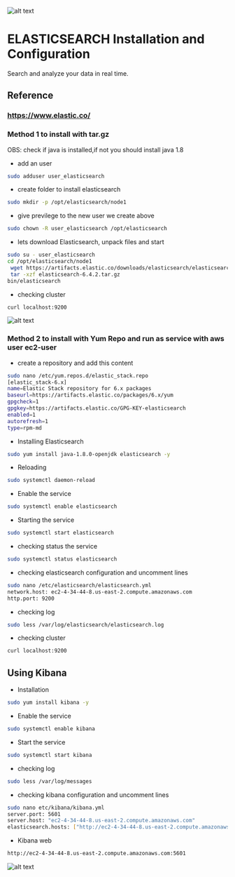 

![alt text](https://achong.blob.core.windows.net/gitimages/elastic_stack.PNG)

# ELASTICSEARCH Installation and Configuration
Search and analyze your data in real time.

## Reference 
###  https://www.elastic.co/


### Method 1 to install with tar.gz

OBS: check if java is installed,if not you should install java 1.8

* add an user
```bash
sudo adduser user_elasticsearch
```

* create folder to install elasticsearch
```bash
sudo mkdir -p /opt/elasticsearch/node1 
```

* give previlege to the new user we create above
```bash
sudo chown -R user_elasticsearch /opt/elasticsearch
```

* lets download Elasticsearch, unpack files and start 
```bash
sudo su - user_elasticsearch
cd /opt/elasticsearch/node1
 wget https://artifacts.elastic.co/downloads/elasticsearch/elasticsearch-6.4.2.tar.gz
 tar -xzf elasticsearch-6.4.2.tar.gz
bin/elasticsearch
```

* checking cluster
```bash
curl localhost:9200
```
![alt text](https://achong.blob.core.windows.net/gitimages/elastic_install.PNG)


### Method 2 to install with Yum Repo and run as service with aws user ec2-user

* create a repository and add this content
```bash
sudo nano /etc/yum.repos.d/elastic_stack.repo
[elastic_stack-6.x]
name=Elastic Stack repository for 6.x packages
baseurl=https://artifacts.elastic.co/packages/6.x/yum
gpgcheck=1
gpgkey=https://artifacts.elastic.co/GPG-KEY-elasticsearch
enabled=1
autorefresh=1
type=rpm-md
```

* Installing Elasticsearch
```bash
sudo yum install java-1.8.0-openjdk elasticsearch -y
```

* Reloading
```bash
sudo systemctl daemon-reload
```

* Enable the service
```bash
sudo systemctl enable elasticsearch
```

* Starting the service
```bash
sudo systemctl start elasticsearch
```

* checking status the service
```bash
sudo systemctl status elasticsearch
```

* checking elasticsearch configuration and uncomment lines
```bash
sudo nano /etc/elasticsearch/elasticsearch.yml
network.host: ec2-4-34-44-8.us-east-2.compute.amazonaws.com
http.port: 9200
```

* checking log
```bash
sudo less /var/log/elasticsearch/elasticsearch.log
```

* checking cluster
```bash
curl localhost:9200
```

## Using Kibana

* Installation
```bash
sudo yum install kibana -y
```

* Enable the service
```bash
sudo systemctl enable kibana
```

* Start the service
```bash
sudo systemctl start kibana
```

* checking log
```bash
sudo less /var/log/messages
```

* checking kibana configuration and uncomment lines
```bash
sudo nano etc/kibana/kibana.yml
server.port: 5601
server.host: "ec2-4-34-44-8.us-east-2.compute.amazonaws.com"
elasticsearch.hosts: ["http://ec2-4-34-44-8.us-east-2.compute.amazonaws.com:9200"]
```

* Kibana web
```bash
http://ec2-4-34-44-8.us-east-2.compute.amazonaws.com:5601
```
![alt text](https://achong.blob.core.windows.net/gitimages/kibana.PNG)

